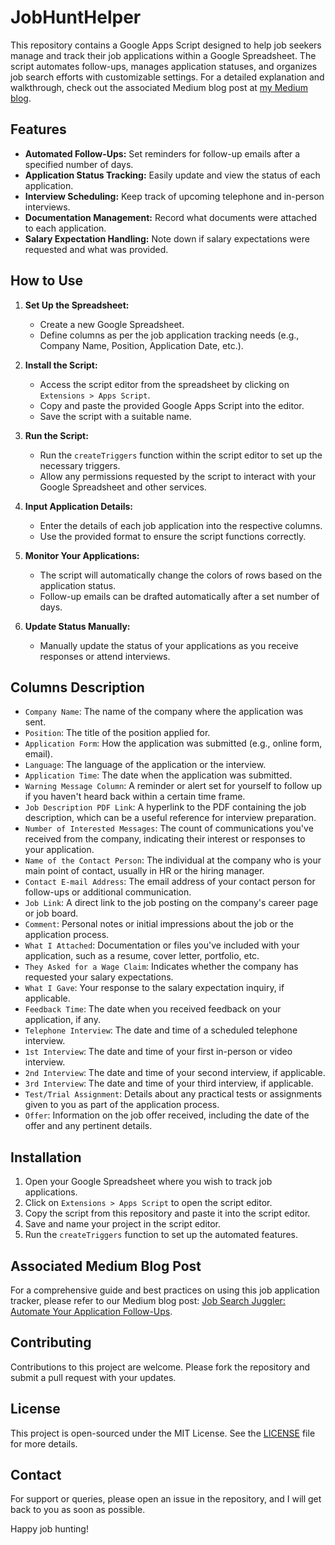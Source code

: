 # JobHuntHelper
This repository contains a Google Apps Script designed to help job seekers manage and track their job applications within a Google Spreadsheet. The script automates follow-ups, manages application statuses, and organizes job search efforts with customizable settings. For a detailed explanation and walkthrough, check out the associated Medium blog post at [my Medium blog](https://slumbersolver.medium.com/job-search-juggler-automate-your-application-follow-ups-bfbf6631a39a).

## Features

- **Automated Follow-Ups:** Set reminders for follow-up emails after a specified number of days.
- **Application Status Tracking:** Easily update and view the status of each application.
- **Interview Scheduling:** Keep track of upcoming telephone and in-person interviews.
- **Documentation Management:** Record what documents were attached to each application.
- **Salary Expectation Handling:** Note down if salary expectations were requested and what was provided.

## How to Use

1. **Set Up the Spreadsheet:**
   - Create a new Google Spreadsheet.
   - Define columns as per the job application tracking needs (e.g., Company Name, Position, Application Date, etc.).

2. **Install the Script:**
   - Access the script editor from the spreadsheet by clicking on `Extensions > Apps Script`.
   - Copy and paste the provided Google Apps Script into the editor.
   - Save the script with a suitable name.

3. **Run the Script:**
   - Run the `createTriggers` function within the script editor to set up the necessary triggers.
   - Allow any permissions requested by the script to interact with your Google Spreadsheet and other services.

4. **Input Application Details:**
   - Enter the details of each job application into the respective columns.
   - Use the provided format to ensure the script functions correctly.

5. **Monitor Your Applications:**
   - The script will automatically change the colors of rows based on the application status.
   - Follow-up emails can be drafted automatically after a set number of days.

6. **Update Status Manually:**
   - Manually update the status of your applications as you receive responses or attend interviews.

## Columns Description

- `Company Name`: The name of the company where the application was sent.
- `Position`: The title of the position applied for.
- `Application Form`: How the application was submitted (e.g., online form, email).
- `Language`: The language of the application or the interview.
- `Application Time`: The date when the application was submitted.
- `Warning Message Column`: A reminder or alert set for yourself to follow up if you haven't heard back within a certain time frame.
- `Job Description PDF Link`: A hyperlink to the PDF containing the job description, which can be a useful reference for interview preparation.
- `Number of Interested Messages`: The count of communications you've received from the company, indicating their interest or responses to your application.
- `Name of the Contact Person`: The individual at the company who is your main point of contact, usually in HR or the hiring manager.
- `Contact E-mail Address`: The email address of your contact person for follow-ups or additional communication.
- `Job Link`: A direct link to the job posting on the company's career page or job board.
- `Comment`: Personal notes or initial impressions about the job or the application process.
- `What I Attached`: Documentation or files you've included with your application, such as a resume, cover letter, portfolio, etc.
- `They Asked for a Wage Claim`: Indicates whether the company has requested your salary expectations.
- `What I Gave`: Your response to the salary expectation inquiry, if applicable.
- `Feedback Time`: The date when you received feedback on your application, if any.
- `Telephone Interview`: The date and time of a scheduled telephone interview.
- `1st Interview`: The date and time of your first in-person or video interview.
- `2nd Interview`: The date and time of your second interview, if applicable.
- `3rd Interview`: The date and time of your third interview, if applicable.
- `Test/Trial Assignment`: Details about any practical tests or assignments given to you as part of the application process.
- `Offer`: Information on the job offer received, including the date of the offer and any pertinent details.

## Installation

1. Open your Google Spreadsheet where you wish to track job applications.
2. Click on `Extensions > Apps Script` to open the script editor.
3. Copy the script from this repository and paste it into the script editor.
4. Save and name your project in the script editor.
5. Run the `createTriggers` function to set up the automated features.

## Associated Medium Blog Post

For a comprehensive guide and best practices on using this job application tracker, please refer to our Medium blog post: [Job Search Juggler: Automate Your Application Follow-Ups](https://link.medium.com/DvmGNw6ZpEb).

## Contributing

Contributions to this project are welcome. Please fork the repository and submit a pull request with your updates.

## License

This project is open-sourced under the MIT License. See the [LICENSE](LICENSE) file for more details.

## Contact

For support or queries, please open an issue in the repository, and I will get back to you as soon as possible.

Happy job hunting!

